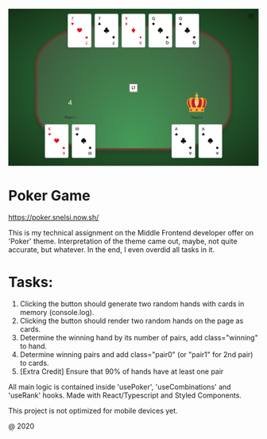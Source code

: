 ![App shot](https://github.com/snelsi/poker/blob/master/public/shot.jpg)

# Poker Game

https://poker.snelsi.now.sh/

This is my technical assignment on the Middle Frontend developer offer on 'Poker' theme. Interpretation of the theme came out, maybe, not quite accurate, but whatever. In the end, I even overdid all tasks in it.

# Tasks:

1. Clicking the button should generate two random hands with cards in memory (console.log).
2. Clicking the button should render two random hands on the page as cards.
3. Determine the winning hand by its number of pairs, add class="winning" to hand.
4. Determine winning pairs and add class="pair0" (or "pair1" for 2nd pair) to cards.
5. [Extra Credit] Ensure that 90% of hands have at least one pair

All main logic is contained inside 'usePoker', 'useCombinations' and 'useRank' hooks.
Made with React/Typescript and Styled Components.

This project is not optimized for mobile devices yet.

@ 2020
